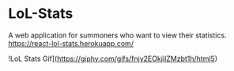 # LoL-Stats
A web application for summoners who want to view their statistics.
https://react-lol-stats.herokuapp.com/

!LoL Stats Gif](https://giphy.com/gifs/fnjy2EOkjiIZMzbt1h/html5)

